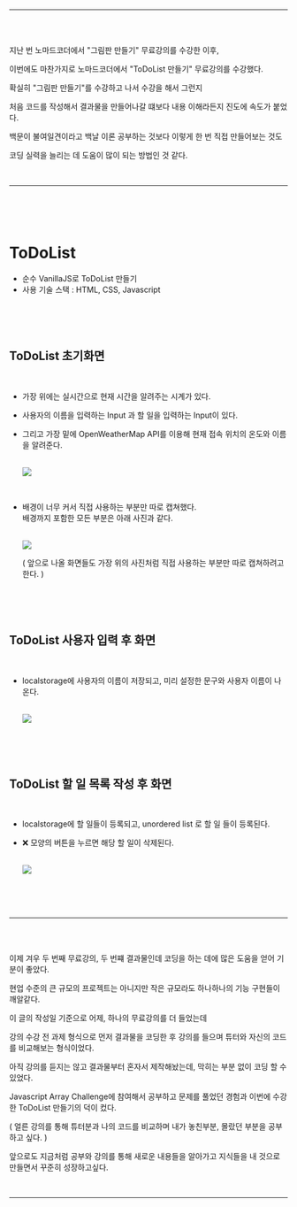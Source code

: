 <br/>

---

<br/>
<br/>

지난 번 노마드코더에서 "그림판 만들기" 무료강의를 수강한 이후,

이번에도 마찬가지로 노마드코더에서 "ToDoList 만들기" 무료강의를 수강했다.

확실히 "그림판 만들기"를 수강하고 나서 수강을 해서 그런지

처음 코드를 작성해서 결과물을 만들어나갈 떄보다 내용 이해라든지 진도에 속도가 붙었다.

백문이 불여일견이라고 백날 이론 공부하는 것보다 이렇게 한 번 직접 만들어보는 것도

코딩 실력을 늘리는 데 도움이 많이 되는 방법인 것 같다.

<br/>

---

<br/>
<br/>
<br/>

# ToDoList

- 순수 VanillaJS로 ToDoList 만들기
- 사용 기술 스택 : HTML, CSS, Javascript

<br/>
<br/>
<br/>

## ToDoList 초기화면

<br/>

- 가장 위에는 실시간으로 현재 시간을 알려주는 시계가 있다.

- 사용자의 이름을 입력하는 Input 과 할 일을 입력하는 Input이 있다.

- 그리고 가장 밑에 OpenWeatherMap API를 이용해 현재 접속 위치의 온도와 이름을 알려준다.<br/><br/>

  ![](https://user-images.githubusercontent.com/83650872/119826572-203c6b80-bf33-11eb-92aa-5f051e099c77.png)

<br/>

- 배경이 너무 커서 직접 사용하는 부분만 따로 캡쳐했다.  
  배경까지 포함한 모든 부분은 아래 사진과 같다.<br/><br/>

  ![](https://user-images.githubusercontent.com/83650872/119826760-5679eb00-bf33-11eb-996f-28e7dc95094f.png)

  ( 앞으로 나올 화면들도 가장 위의 사진처럼 직접 사용하는 부분만 따로 캡쳐하려고 한다. )

<br/>
<br/>
<br/>

## ToDoList 사용자 입력 후 화면

<br/>

- localstorage에 사용자의 이름이 저장되고, 미리 설정한 문구와 사용자 이름이 나온다.<br/><br/>

  ![](https://user-images.githubusercontent.com/83650872/119827178-d1db9c80-bf33-11eb-994c-1cb7736c36ee.png)

<br/>
<br/>
<br/>

## ToDoList 할 일 목록 작성 후 화면

<br/>

- localstorage에 할 일들이 등록되고, unordered list 로 할 일 들이 등록된다.

- ❌ 모양의 버튼을 누르면 해당 할 일이 삭제된다.<br/><br/>

  ![](https://user-images.githubusercontent.com/83650872/119827391-06e7ef00-bf34-11eb-9289-022489fd0e38.png)

<br/>
<br/>
<br/>

---

<br/>
<br/>

이제 겨우 두 번째 무료강의, 두 번쨰 결과물인데 코딩을 하는 데에 많은 도움을 얻어 기분이 좋았다.

현업 수준의 큰 규모의 프로젝트는 아니지만 작은 규모라도 하나하나의 기능 구현들이 깨알같다.

이 글의 작성일 기준으로 어제, 하나의 무료강의를 더 들었는데

강의 수강 전 과제 형식으로 먼저 결과물을 코딩한 후 강의를 들으며 튜터와 자신의 코드를 비교해보는 형식이었다.

아직 강의를 듣지는 않고 결과물부터 혼자서 제작해놨는데, 막히는 부분 없이 코딩 할 수 있었다.

Javascript Array Challenge에 참여해서 공부하고 문제를 풀었던 경험과 이번에 수강한 ToDoList 만들기의 덕이 컸다.

( 얼른 강의를 통해 튜터분과 나의 코드를 비교하며 내가 놓친부분, 몰랐던 부분을 공부하고 싶다. )

앞으로도 지금처럼 공부와 강의를 통해 새로운 내용들을 알아가고 지식들을 내 것으로 만들면서 꾸준히 성장하고싶다.

<br/>

---

<br/>
